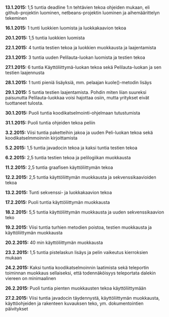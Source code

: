 **13.1.2015:** 1,5 tuntia deadline 1:n tehtävien tekoa ohjeiden mukaan, eli github-projektin luominen, netbeans-projektin luominen ja aihemäärittelyn tekeminen

**16.1.2015:** 1 tunti luokkien luomista ja luokkakaavion tekoa

**20.1.2015:** 1,5 tuntia luokkien luomista

**22.1.2015:** 4 tuntia testien tekoa ja luokkien muokkausta ja laajentamista

**23.1.2015:** 3 tuntia uuden Pelilauta-luokan luomista ja testien tekoa

**27.1.2015:** 6 tuntia Käyttöliittymä-luokan tekoa sekä Pelilauta-luokan ja sen testien laajennusta

**28.1.2015:** 1 tunti pieniä lisäyksiä, mm. pelaajan kuole()-metodin lisäys

**29.1.2015:** 5 tuntia testien laajentamista. Pohdin miten liian suureksi paisunutta Pelilauta-luokkaa voisi hajottaa osiin, mutta yritykset eivät tuottaneet tulosta.

**30.1.2015:** Puoli tuntia koodikatselmointi-ohjelmaan tutustumista

**31.1.2015:** Puoli tuntia ohjeiden tekoa peliin

**3.2.2015:** Viisi tuntia paketteihin jakoa ja uuden Peli-luokan tekoa sekä koodikatselmmoinnin kirjoittamista

**5.2.2015:** 1,5 tuntia javadocin tekoa ja kaksi tuntia testien tekoa

**6.2.2015:** 2,5 tuntia testien tekoa ja pelilogiikan muokkausta 

**11.2.2015:** 2,5 tuntia graafisen käyttöliittymän tekoa

**12.2.2015:** 2,5 tuntia käyttöliittymän muokkausta ja sekvenssikaavioiden tekoa

**13.2.2015:** Tunti sekvenssi- ja luokkakaavion tekoa

**17.2.2015:** Puoli tuntia käyttöliittymän muokkausta

**18.2.2015:** 5,5 tuntia käyttöliittymän muokkausta ja uuden sekvenssikaavion teko

**19.2.2015:** Viisi tuntia turhien metodien poistoa, testien muokkausta ja käyttöliittymän muokkausta

**20.2.2015:** 40 min käyttöliittymän muokkausta

**23.2.2015:** 1,5 tuntia pistelaskun lisäys ja pelin vaikeutus kierroksien mukaan

**24.2.2015:** Kaksi tuntia koodikatselmoinnin laatimista sekä teleportin toiminnan muokkaus sellaiseksi, että todennäköisyys teleportata dalekin viereen on minimaalinen

**26.2.2015:** Puoli tuntia pienten muokkausten tekoa käyttöliittymään

**27.2.2015:** Viisi tuntia javadocin täydennystä, käyttöliittymän muokkausta, käyttöohjeiden ja rakenteen kuvauksen teko, ym. dokumentointien päivitykset
